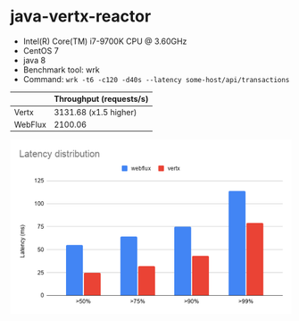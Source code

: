 # java-vertx-reactor

- Intel(R) Core(TM) i7-9700K CPU @ 3.60GHz
- CentOS 7
- java 8
- Benchmark tool: wrk
- Command: `wrk -t6 -c120 -d40s --latency some-host/api/transactions`


|         | Throughput (requests/s) |
|---------|-------------------------|
| Vertx   | 3131.68 (x1.5 higher)   |
| WebFlux | 2100.06                 |



![](latency-dist.png)
